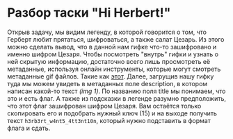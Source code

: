 # Разбор таски "Hi Herbert!"
Открыв задачу, мы видим легенду, в которой говорится о том, что Герберт любит прятаться, шифроваться, а также салат Цезарь. Из этого можно сделать вывод, что в данной нам гифке что-то зашифровано и именно шифром Цезаря. Чтобы посмотреть "внутрь" гифки и узнать о ней скрытую информацию, достаточно всего лишь просмотреть её метаданные, используя онлайн инструменты, которые могут смотреть метаданные gif файлов. Такие как [этот](https://products.groupdocs.app/metadata/gif). Далее, загрущив нашу гифку туда мы можем увидеть в метаданных поле description, в котором написан какой-то текст *(img 1)*. По названию поля title мы понимаем, что это и есть флаг. А также из подсказки в легенде разумно предположить, что этот флаг зашифрован шифром Цезаря. Вам остаётся только скопировать его и подобрать нужный ключ (15) и на выходе получить текст ```h3rb3rt_w4nt5_4tt3nt10n```, который нужно подставить в формат флага и сдать.